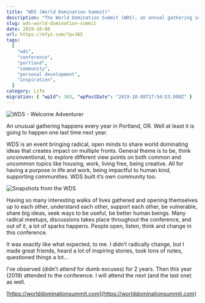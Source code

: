 ```yaml
---
title: "WDS (World Domination Summit)"
description: "The World Domination Summit (WDS), an annual gathering in Portland, OR, is described as an event for unconventional thinkers to share impactful ideas on community, purpose, and creative living. Personal experiences from attending are shared."
slug: wds-world-domination-summit
date: 2019-10-08
url: https://mfyz.com/?p=365
tags:
  [
    "wds",
    "conference",
    "portland",
    "community",
    "personal development",
    "inspiration",
  ]
category: Life
migration: { "wpId": 365, "wpPostDate": "2019-10-08T17:54:53.000Z" }
---
```


![WDS - Welcome Adventurer](/images/archive/en/2019/10/2D99D417-307B-4ECC-BE22-99DE008AF0CE.jpeg)

An unusual gathering happens every year in Portland, OR. Well at least it is going to happen one last time next year.

WDS is an event bringing radical, open minds to share world dominating ideas that creates impact on multiple fronts. General theme is to be, think unconventional, to explore different view points on both common and uncommon topics like housing, work, living free, being creative. All for having a purpose in life and work, being impactful to human kind, supporting communities. WDS built it’s own community too.

![Snapshots from the WDS](/images/archive/en/2019/10/1427C13E-425D-4D22-ACB6-FE35D4B5E9EC.jpeg)

Having so many interesting walks of lives gathered and opening themselves up to each other, understand each other, support each other, be vulnerable, share big ideas, seek ways to be useful, be better human beings. Many radical meetups, discussions takes place throughout the conference, and out of it, a lot of sparks happens. People open, listen, think and change in this conference.

It was exactly like what expected, to me. I didn’t radically change, but I made great friends, heard a lot of inspiring stories, took tons of notes, questioned things a lot...

I’ve observed (didn’t attend for dumb excuses) for 2 years. Then this year (2019) attended to the conference. I will attend the next (and the last one) as well.

[https://worlddominationsummit.com](https://worlddominationsummit.com)
